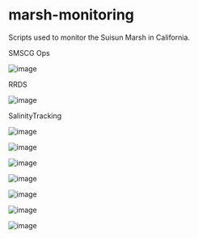 # marsh-monitoring
Scripts used to monitor the Suisun Marsh in California.

SMSCG Ops

![image](https://user-images.githubusercontent.com/63121889/144684312-a8eabbb4-ed9e-4293-b865-f830e7d0a8d2.png)




RRDS

![image](https://user-images.githubusercontent.com/63121889/144673963-38b484e3-34bb-49cb-a02b-8a4169827aff.png)


SalinityTracking

![image](https://user-images.githubusercontent.com/63121889/144674545-6fabe907-46cd-4b83-b18e-43849f561c71.png)

![image](https://user-images.githubusercontent.com/63121889/144674567-4cd4f365-d47f-4a56-94a6-733412f5ec12.png)

![image](https://user-images.githubusercontent.com/63121889/144674583-25da2c1a-d71b-474f-8940-d454016b2d10.png)

![image](https://user-images.githubusercontent.com/63121889/144674610-4c807147-3050-4e0d-aa32-5c0ea7af8308.png)

![image](https://user-images.githubusercontent.com/63121889/144674630-c48a7ac5-138b-460d-9990-48067838766d.png)

![image](https://user-images.githubusercontent.com/63121889/144674645-74430abc-bd2d-4745-968b-ab8d52e3f81b.png)

![image](https://user-images.githubusercontent.com/63121889/144674660-7e8aa0f7-884d-4154-9765-66074c9ccf7b.png)



